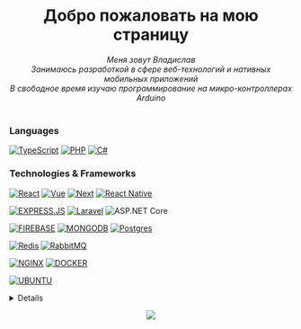 <h1 align="center">Добро пожаловать на мою страницу</h1>

<p align="center">
    <i>
        Меня зовут Владислав<br>
        Занимаюсь разработкой в сфере веб-технологий и нативных мобильных приложений<br>
        В свободное время изучаю программирование на микро-контроллерах Arduino<br>
    </i><br>
</p>

### Languages
[![TypeScript](https://img.shields.io/badge/TypeScript-007ACC?style=for-the-badge&logo=typescript&logoColor=white)](https://github.com/seelentov)
[![PHP](https://img.shields.io/badge/php-%23777BB4.svg?style=for-the-badge&logo=php&logoColor=white)](https://github.com/seelentov)
[![C#](https://img.shields.io/badge/c%23-%23239120.svg?style=for-the-badge&logo=csharp&logoColor=white)](https://github.com/seelentov)
 
### Technologies & Frameworks
[![React](https://img.shields.io/badge/-ReactJs-61DAFB?logo=react&logoColor=333333&style=for-the-badge)](https://github.com/seelentov)
[![Vue](https://img.shields.io/badge/Vue.js-35495E?style=for-the-badge&logo=vuedotjs&logoColor=4FC08D)](https://github.com/seelentov)
[![Next](https://img.shields.io/badge/next.js-000000?style=for-the-badge&logo=nextdotjs&logoColor=white)](https://github.com/seelentov)
[![React Native](https://img.shields.io/badge/react_native-%2320232a.svg?style=for-the-badge&logo=react&logoColor=%2361DAFB)](https://github.com/seelentov)

[![EXPRESS.JS](https://img.shields.io/badge/express.js-%23404d59.svg?style=for-the-badge&logo=express&logoColor=%2361DAFB)](https://github.com/seelentov)
[![Laravel](https://img.shields.io/badge/laravel-%23FF2D20.svg?style=for-the-badge&logo=laravel&logoColor=white)](https://github.com/seelentov)
![ASP.NET Core](https://img.shields.io/badge/ASP.NET%20Core-5C2D91?style=for-the-badge&logo=.net&logoColor=white)

[![FIREBASE](https://img.shields.io/badge/Firebase-039BE5?style=for-the-badge&logo=Firebase&logoColor=white)](https://github.com/seelentov)
[![MONGODB](https://img.shields.io/badge/MongoDB-%234ea94b.svg?style=for-the-badge&logo=mongodb&logoColor=white)](https://github.com/seelentov)
[![Postgres](https://img.shields.io/badge/postgres-%23316192.svg?style=for-the-badge&logo=postgresql&logoColor=white)](https://github.com/seelentov)

[![Redis](https://img.shields.io/badge/Redis-DC382D?style=for-the-badge&logo=redis&logoColor=white)](https://github.com/seelentov)
[![RabbitMQ](https://img.shields.io/static/v1?message=RabbitMQ&logo=rabbitmq&label=&color=FF6600&logoColor=white&labelColor=&style=for-the-badge)](https://github.com/seelentov)

[![NGINX](https://img.shields.io/badge/Nginx-009639?logo=nginx&logoColor=white&style=for-the-badge)](https://github.com/seelentov)
[![DOCKER](https://img.shields.io/badge/docker-257bd6?style=for-the-badge&logo=docker&logoColor=white)](https://github.com/seelentov)

[![UBUNTU](https://img.shields.io/badge/Ubuntu-E95420?style=for-the-badge&logo=ubuntu&logoColor=white)](https://github.com/seelentov)


<details>
<p align="center">
  <a href="https://github.com/seelentov">
    <img src="http://github-profile-summary-cards.vercel.app/api/cards/profile-details?username=seelentov&theme=aura" />
  </a>
  <a href="https://github.com/seelentov">
    <img src="http://github-profile-summary-cards.vercel.app/api/cards/stats?username=seelentov&theme=aura" />
  </a>
  <a href="https://github.com/seelentov">
    <img src="http://github-profile-summary-cards.vercel.app/api/cards/productive-time?username=seelentov&theme=aura&utcOffset=8" />
  </a>

</p>
</details>

<p align="center">
  <a href="https://github.com/seelentov">
    <img src="https://komarev.com/ghpvc/?username=seelentov&color=orange&style=flat)" />
  </a>
</p>

